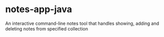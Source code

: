 # notes-app-java
An interactive command-line notes tool that handles showing, adding and deleting notes from specified collection
